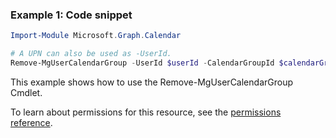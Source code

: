### Example 1: Code snippet

```powershellImport-Module Microsoft.Graph.Calendar

# A UPN can also be used as -UserId.
Remove-MgUserCalendarGroup -UserId $userId -CalendarGroupId $calendarGroupId
```
This example shows how to use the Remove-MgUserCalendarGroup Cmdlet.
To learn about permissions for this resource, see the [permissions reference](/graph/permissions-reference).

